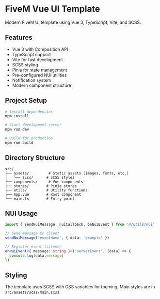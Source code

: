 # FiveM Vue UI Template

Modern FiveM UI template using Vue 3, TypeScript, Vite, and SCSS.

## Features

- Vue 3 with Composition API
- TypeScript support
- Vite for fast development
- SCSS styling
- Pinia for state management
- Pre-configured NUI utilities
- Notification system
- Modern component structure

## Project Setup

```bash
# Install dependencies
npm install

# Start development server
npm run dev

# Build for production
npm run build
```

## Directory Structure

```
src/
├── assets/         # Static assets (images, fonts, etc.)
│   └── scss/      # SCSS styles
├── components/     # Vue components
├── stores/        # Pinia stores
├── utils/         # Utility functions
├── App.vue        # Root component
└── main.ts        # Entry point
```

## NUI Usage

```typescript
import { sendNuiMessage, nuiCallback, onNuiEvent } from '@/utils/nui'

// Send message to client
sendNuiMessage('eventName', { data: 'example' })

// Register event listener
onNuiEvent<{ message: string }>('serverEvent', (data) => {
  console.log(data.message)
})
```

## Styling

The template uses SCSS with CSS variables for theming. Main styles are in `src/assets/scss/main.scss`. 